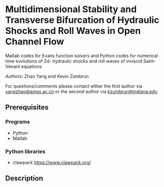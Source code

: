 # Multidimensional Stability and Transverse Bifurcation of Hydraulic Shocks and Roll Waves in Open Channel Flow

Matlab codes for Evans function solvers and Python codes for numerical time evolutions of 2d- hydraulic shocks and roll waves of inviscid Saint-Venant equations 


_Authors:_ Zhao Yang and Kevin Zumbrun 

For questions/comments please contact either the first author via yangzhao@amss.ac.cn or the second author via kzumbrun@indiana.edu

## Prerequisites

### Programs

*  Python 
*  Matlab 

### Python libraries

* clawpack https://www.clawpack.org/


## Description 





